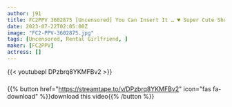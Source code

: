```yaml
---
author: j91
title: FC2PPV 3602875 [Uncensored] You Can Insert It … ♥ Super Cute Short Cut Rental Girlfriend. While Drinking, She Blames Her Lewd Vagina That She Trained With P Activity. Ultra-Long 120 Minutes Of Double Ejaculation Trampled The Exquisite Body Of A Neat And Clean Beauty
date: 2023-07-22T02:05:00Z
image: "FC2-PPV-3602875.jpg"
tags: [Uncensored, Rental Girlfriend, ]
maker: [FC2PPV]
actress: []
---
```



{{< youtubepl DPzbrq8YKMFBv2 >}}
###

{{% button href="https://streamtape.to/v/DPzbrq8YKMFBv2" icon="fas fa-download" %}}download this video{{% /button %}}

